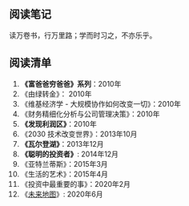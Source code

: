 ## 阅读笔记

读万卷书，行万里路；学而时习之，不亦乐乎。

## 阅读清单

1. **《富爸爸穷爸爸》系列**：2010年
2. 《由绿转金》： 2010年
3. 《维基经济学 - 大规模协作如何改变一切》：2010年
4. 《财务精细化分析与公司管理决策》：2010年
5. **《发现利润区》**：2010年
6. 《2030 技术改变世界》：2013年10月
7. **《瓦尔登湖》**：2013年12月
8. **《聪明的投资者》**: 2014年12月
9. 《亚特兰蒂斯》：2015年3月
10. 《生活的艺术》：2015年4月
11. 《投资中最重要的事》：2020年2月
12. 《[未来地图](技术类/未来地图.md)》: 2020年6月
